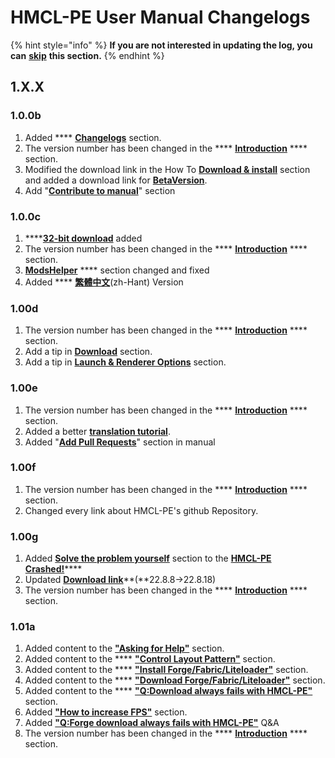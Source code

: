 # HMCL-PE User Manual Changelogs

{% hint style="info" %}
**If you are not interested in updating the log, you can** [**skip**](../how-to-download-and-install/download.md) **this section.**
{% endhint %}

## 1.X.X

### 1.0.0b

1. Added **** [**Changelogs**](hmcl-pe-user-manual-changelogs.md) section.
2. The version number has been changed in the **** [**Introduction**](broken-reference) **** section.
3. Modified the download link in the How To [**Download & install**](../how-to-download-and-install/download.md) section and added a download link for [**BetaVersion**](../how-to-download-and-install/download.md#beta-version-provided-by-legacygamerhd).
4. Add "[**Contribute to manual**](contribute-to-manual.md)" section

### 1.0.0c

1. ****[**32-bit download**](../how-to-download-and-install/download.md#beta-versionb-32-bit) added
2. The version number has been changed in the **** [**Introduction**](broken-reference) **** section.
3. [**ModsHelper**](broken-reference) **** section changed and fixed
4. Added **** [**繁體中文**](https://mc-shengxia.gitbook.io/hmclpe-user-manual-zhhant/)(zh-Hant) Version

### 1.00d

1. The version number has been changed in the **** [**Introduction**](broken-reference) **** section.
2. Add a tip in [**Download**](../how-to-download-and-install/download.md) section.
3. Add a tip in [**Launch & Renderer Options**](../basic-settings/global-game-settings/launch-and-renderer-options.md) section.

### 1.00e

1. The version number has been changed in the **** [**Introduction**](broken-reference) **** section.
2. Added a better [**translation tutorial**](contribute-to-manual.md#being-a-translator).
3. Added "[**Add Pull Requests**](../asking-questions-by-third-party-software/github/add-pull-requests-wip.md)" section in manual

### 1.00f

1. The version number has been changed in the **** [**Introduction**](broken-reference) **** section.
2. Changed every link about HMCL-PE's github Repository.

### 1.00g

1. Added [**Solve the problem yourself**](../time-to-play/asking-for-help/hmcl-pe-crashed-wip/solve-the-problem-yourself-wip.md) section to the [**HMCL-PE Crashed!**](../time-to-play/asking-for-help/hmcl-pe-crashed-wip/)****
2. Updated [**Download link**](https://github.com/Tungstend/HMCL-PE/releases/tag/22.8.18)**(**22.8.8→22.8.18)
3. The version number has been changed in the **** [**Introduction**](broken-reference) **** section.

### 1.01a

1. Added content to the [**"Asking for Help"**](../time-to-play/game-crashed/asking-for-help.md#how-to-find-the-location-of-your-minecraft-folder) section.
2. Added content to the **** [**"Control Layout Pattern"**](../basic-settings/global-game-settings/control-layout-pattern.md) section.
3. Added content to the **** [**"Install Forge/Fabric/Liteloader"**](../prepare-for-minecraft/installing/install-forge-fabric-liteloader.md) section.
4. Added content to the **** [**"Download Forge/Fabric/Liteloader"**](../prepare-for-minecraft/download/download-forge-fabric-liteloader.md) section.
5. Added content to the **** [**"Q:Download always fails with HMCL-PE"**](../faq/q-download-always-fails-with-hmcl-pe.md) section.
6. Added [**"How to increase FPS"**](../prepare-for-minecraft/how-to-increase-fps.md) section.
7. Added [**"Q:Forge download always fails with HMCL-PE"**](../faq/q-forge-download-always-fails-with-hmcl-pe.md) Q\&A
8. The version number has been changed in the **** [**Introduction**](broken-reference) **** section.



